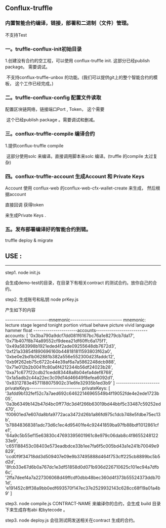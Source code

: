 ## Conflux-truffle 

### 内置智能合约编译，链接，部署和二进制（文件）管理。

不支持Test

### 一。truffle-conflux-init初始目录

1.创建没有合约的空工程，可以使用 conflux-truffle init.  这部分已经publish package。 需要调试。

​    不支持conflux-truffle-unbox 的功能。(我们可以提供git上的整个智能合约的模板， 这个工作已经完成。)

### 二。truffle-conflux-config 配置文件读取

  配置区块链网络，链接端口Port  ,  Token， 这个需要

​     这个已经publish  package 。需要调试和删减。

### 三。conflux-truffle-compile  编译合约  

  1.提供conflux-truffle  compile  

​    这部分使用solc 来编译。直接调用脚本来solc 编译。(truffle 的compile 太过复杂)

###  四。conflux-truffle-account 生成Account 和 Private Keys

Account 使用 conflux-web 的conflux-web-cfx-wallet-create 来生成， 然后根据account 

直接回调  获得token

来生成Private Keys .

### 五。发布部署编译好的智能合约到链。

truffle deploy & migrate   


## USE :

--------------------------------------------------------

step1. node init.js 
 
 会生成demo-test的目录，在目录下有相关contract 的测试合约。放你自己的合约。

step2. 生成账号和私钥   node prKey.js

产生如下的内容

----------------------mnemonic--------------------------
mnemonic:
lecture stage legend tonight portion virtual behave picture vivid language hammer float
----------------------accounts--------------------------
accounts:
[ '0x3ba790a9dcf7dd081f6167bc76a1e8279cb7da17',
  '0x71b407f8b74a89552cf9deea21df60ffc6a175f1',
  '0x49a583998b1921eded4f2ade09255648db7672d3',
  '0xf21a33854f890696160b448181811593803f62a0',
  '0xbe0e2bd1b062881b382a556e552300d23faddc12',
  '0xb9f262eb75c6722c44e39af6a7a5862248dcb988',
  '0x71e012b2b0041fc80a6f4212344b56df24023b28',
  '0xa71c677f22cdb21cedd83448a8b04efa4def8768',
  '0x1a5adb2c44a22ec3c09d14d46649f8efea6092d1',
  '0x8312783e4571188075902c31e6fe32935b1ed3b9' ]
----------------------privateKeys--------------------------
privateKeys:
[ '3afdd9b132fef52c7a7aed692c64622146965549b4f19052fde4e2ede1723b05',
  '0a3b6349b142b47d4bc0ff77dc3d4f266b63019bd44bbf5c33487c59252ed470',
  'f00601ed7e607da8bfa9772aca3472d26b1a86fd975c1dcb748e5fdbe75ec13b',
  'b78848368381adc73d6c1ec4d95401fe4c92441859ba97fb88bdf1012861cfe1',
  '64a9c5b55ef15e63830c47693395601961c8e979c06dab8c4f865524812233e9',
  'c651188453c08403e573eadbdce33b1ee7fa6f5c005bd43a1e241b70049e9829',
  'ccd0f9f34718dd3d509407e09e9b37495888d464f753cff225cb8899bc5b5d2d',
  '8fcb33e67d6b0a767dc1e3df51858d0d071b936d226710625c101ec94a7dfb6c',
  '2ffa7deef4a7a227306068d49ffcdf0dbb48bec360d4f373b55524373ddb701d',
  'e191452c8ff38a9bb0edf693570f147ec37e2529932143c628cc68f19a01a4b9' ]


step3. node  compile.js  CONTRACT-NAME 来编译你的合约，会生成 build 目录下来生成存有abi 和bytecode 。

step3. node deploy.js  会往测试网发送相关在contract 生成的合约。
